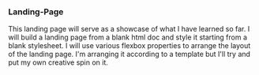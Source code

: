 ### Landing-Page
This landing page will serve as a showcase of what I have learned so far.
I will build a landing page from a blank html doc and style it starting
from a blank stylesheet. I will use various flexbox properties to arrange 
the layout of the landing page. I'm arranging it according to a template
but I'll try and put my own creative spin on it.